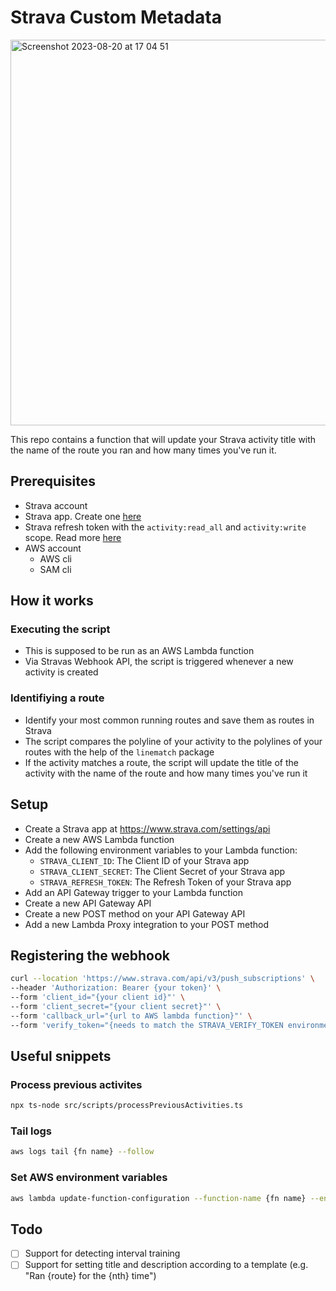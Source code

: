 # Strava Custom Metadata

<img width="617" alt="Screenshot 2023-08-20 at 17 04 51" src="https://github.com/vb/strava-custom-metadata/assets/1597781/f2951880-7e3f-4990-bc40-29c229d7b4a1">


This repo contains a function that will update your Strava activity title with the name of the route you ran and how many times you've run it.

## Prerequisites

- Strava account
- Strava app. Create one [here](https://www.strava.com/settings/api)
- Strava refresh token with the `activity:read_all` and `activity:write` scope. Read more [here](https://developers.strava.com/docs/authentication)
- AWS account
  - AWS cli
  - SAM cli

## How it works

### Executing the script

- This is supposed to be run as an AWS Lambda function
- Via Stravas Webhook API, the script is triggered whenever a new activity is created

### Identifiying a route

- Identify your most common running routes and save them as routes in Strava
- The script compares the polyline of your activity to the polylines of your routes with the help of the `linematch` package
- If the activity matches a route, the script will update the title of the activity with the name of the route and how many times you've run it

## Setup

- Create a Strava app at https://www.strava.com/settings/api
- Create a new AWS Lambda function
- Add the following environment variables to your Lambda function:
  - `STRAVA_CLIENT_ID`: The Client ID of your Strava app
  - `STRAVA_CLIENT_SECRET`: The Client Secret of your Strava app
  - `STRAVA_REFRESH_TOKEN`: The Refresh Token of your Strava app
- Add an API Gateway trigger to your Lambda function
- Create a new API Gateway API
- Create a new POST method on your API Gateway API
- Add a new Lambda Proxy integration to your POST method

## Registering the webhook

```bash
curl --location 'https://www.strava.com/api/v3/push_subscriptions' \
--header 'Authorization: Bearer {your token}' \
--form 'client_id="{your client id}"' \
--form 'client_secret="{your client secret}"' \
--form 'callback_url="{url to AWS lambda function}"' \
--form 'verify_token="{needs to match the STRAVA_VERIFY_TOKEN environment variable}"'
```


## Useful snippets

### Process previous activites
  
```bash
npx ts-node src/scripts/processPreviousActivities.ts
```

### Tail logs

```bash
aws logs tail {fn name} --follow
```

### Set AWS environment variables

```bash
aws lambda update-function-configuration --function-name {fn name} --environment Variables='{key1=value1,key2=value2}'
```


## Todo 

- [ ] Support for detecting interval training
- [ ] Support for setting title and description according to a template (e.g. "Ran {route} for the {nth} time")
